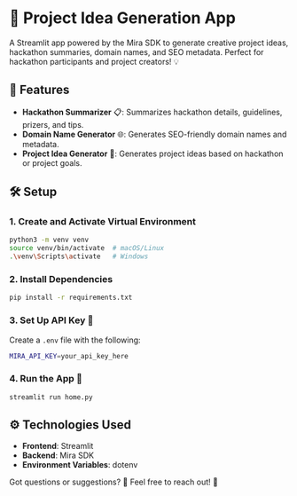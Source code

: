 # 🚀 Project Idea Generation App

A Streamlit app powered by the Mira SDK to generate creative project ideas, hackathon summaries, domain names, and SEO metadata. Perfect for hackathon participants and project creators! 💡

## 🌟 Features
- **Hackathon Summarizer** 📋: Summarizes hackathon details, guidelines, prizers, and tips.
- **Domain Name Generator** 🌐: Generates SEO-friendly domain names and metadata.
- **Project Idea Generator** 💭: Generates project ideas based on hackathon or project goals.

## 🛠️ Setup

### 1. Create and Activate Virtual Environment
```bash
python3 -m venv venv
source venv/bin/activate  # macOS/Linux
.\venv\Scripts\activate   # Windows
```

### 2. Install Dependencies
```bash
pip install -r requirements.txt
```

### 3. Set Up API Key 🔑
Create a `.env` file with the following:
```bash
MIRA_API_KEY=your_api_key_here
```

### 4. Run the App 🚀
```bash
streamlit run home.py
```

## ⚙️ Technologies Used
- **Frontend**: Streamlit
- **Backend**: Mira SDK
- **Environment Variables**: dotenv

Got questions or suggestions? 🤔 Feel free to reach out! 💬
